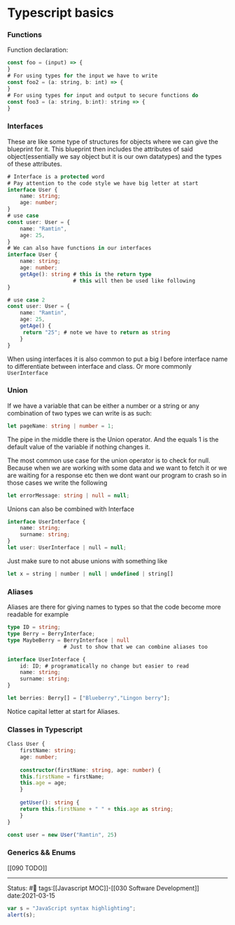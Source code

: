 # Typescript basics

### Functions
Function declaration:

```javascript
const foo = (input) => {
}
# For using types for the input we have to write
const foo2 = (a: string, b: int) => {
}
# For using types for input and output to secure functions do
const foo3 = (a: string, b:int): string => {
}
```

### Interfaces
These are like some type of structures for objects where we can give the blueprint for it. This blueprint then includes the attributes of said object(essentially we say object but it is our own datatypes) and the types of these attributes.

```typescript
# Interface is a protected word
# Pay attention to the code style we have big letter at start
interface User {
	name: string;
	age: number;
}
# use case
const user: User = {
	name: "Ramtin",
	age: 25,
}
# We can also have functions in our interfaces
interface User {
	name: string;
	age: number;
	getAge(): string # this is the return type
					 # this will then be used like following
}

# use case 2
const user: User = {
	name: "Ramtin",
	age: 25,
	getAge() {
	 return "25"; # note we have to return as string
	}
}
```
When using interfaces it is also common to put a big I before interface name to differentiate between interface and class. Or more commonly `UserInterface`

### Union
If we have a variable that can be either a number or a string or any combination of two types we can write is as such:
```Typescript
let pageName: string | number = 1;
```
The pipe in the middle there is the Union operator. And the equals 1 is the default value of the variable if nothing changes it.

The most common use case for the union operator is to check for null. Because when we are working with some data and we want to fetch it or we are waiting for a response etc then we dont want our program to crash so in those cases we write the following
```Typescript
let errorMessage: string | null = null; 
```
Unions can also be combined with Interface
```Typescript
interface UserInterface {
	name: string;
	surname: string;
}
let user: UserInterface | null = null;
```
Just make sure to not abuse unions with something like
```Typescript
let x = string | number | null | undefined | string[]
```

### Aliases
Aliases are there for giving names to types so that the code become more readable for example
```Typescript
type ID = string;
type Berry = BerryInterface;
type MaybeBerry = BerryInterface | null 
                  # Just to show that we can combine aliases too

interface UserInterface {
	id: ID; # programatically no change but easier to read
	name: string;
	surname: string;
}

let berries: Berry[] = ["Blueberry","Lingon berry"];
```
Notice capital letter at start for Aliases. 

### Classes in Typescript

```Typescript
Class User {
	firstName: string;
	age: number;
	
	constructor(firstName: string, age: number) {
	this.firstName = firstName;
	this.age = age;
	}
	
	getUser(): string {
	return this.firstName + " " + this.age as string;
	}
}

const user = new User("Ramtin", 25)
```

### Generics && Enums 
[[090 TODO]]

---
Status: #🌱 
tags:[[Javascript MOC]]-[[030 Software Development]]
date:2021-03-15


```Typescript
var s = "JavaScript syntax highlighting";
alert(s);
```